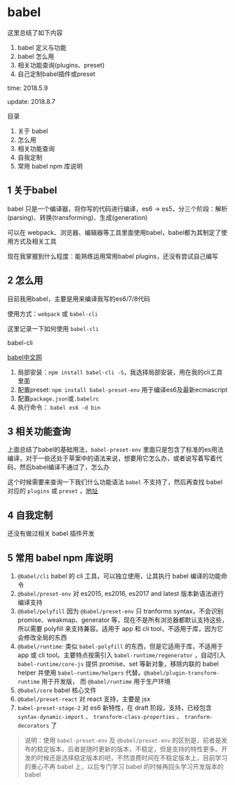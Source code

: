 # babel

这里总结了如下内容

1. babel 定义与功能
2. babel 怎么用
3. 相关功能查询(plugins、preset)
4. 自己定制babel插件或preset

time: 2018.5.9

update: 2018.8.7

目录

1. 关于 babel
2. 怎么用
3. 相关功能查询
4. 自我定制
5. 常用 babel npm 库说明

## 1 关于babel

babel 只是一个编译器，将你写的代码进行编译，es6 -> es5，分三个阶段：解析(parsing)、转换(transforming)、生成(generation)

可以在 webpack、浏览器、编辑器等工具里面使用babel，babel都为其制定了使用方式及相关工具

现在我掌握到什么程度：能熟练运用常用babel plugins，还没有尝试自己编写

## 2 怎么用

目前我用babel，主要是用来编译我写的es6/7/8代码

使用方式：`webpack` 或 `babel-cli`

这里记录一下如何使用 `babel-cli`

babel-cli

[babel中文网](https://babeljs.cn/docs/usage/cli/)

1. 局部安装：`npm install babel-cli -S`，我选择局部安装，用在我的cli工具里面
2. 配置preset: `npm install babel-preset-env` 用于编译es6及最新ecmascript
3. 配置`package.json`或`.babelrc`
4. 执行命令： `babel es6 -d bin`

## 3 相关功能查询

上面总结了babel的基础用法，`babel-preset-env` 里面只是包含了标准的es用法编译，对于一些还处于草案中的语法来说，想要用它怎么办，或者说写着写着代码，然后babel编译不通过了，怎么办

这个时候需要来查询一下我们什么功能语法 `babel` 不支持了，然后再查找 babel 对应的 `plugins` 或 `preset` ，[地址](https://babeljs.cn/docs/plugins/)

## 4 自我定制

还没有做过相关 babel 插件开发

## 5 常用 babel npm 库说明

1. `@babel/cli` babel 的 cli 工具，可以独立使用，让其执行 babel 编译的功能命令
2. `@babel/preset-env` 对 es2015, es2016, es2017 and latest 版本新语法进行编译支持
3. `@babel/polyfill` 因为 `@babel/preset-env` 只 tranforms syntax，不会识别 promise、weakmap、generator 等，现在不是所有浏览器都默认支持这些，所以需要 polyfill 来支持兼容。适用于 app 和 cli tool，不适用于库，因为它会修改全局的东西
4. `@babel/runtime`: 类似 `babel-polyfill` 的东西，但是它适用于库，不适用于 app 或 cli tool。主要特点按需引入 `babel-runtime/regenerator` ，自动引入 `babel-runtime/core-js` 提供 promise、set 等新对象，移除内联的 babel helper 并使用 `babel-runtime/helpers` 代替。`@babel/plugin-transform-runtime` 用于开发版， 而 `@babel/runtime` 用于生产环境
5. `@babel/core` babel 核心文件
6. `@babel/preset-react` 对 react 支持，主要是 jsx
7. `babel-preset-stage-2` 对 es6 新特性，在 draft 阶段，支持，已经包含 `syntax-dynamic-import` 、 `transform-class-properties` 、 `tranform-decorators` 了

> 说明：使用 `babel-preset-env` 及 `@babel/preset-env` 的区别是，前者是发布的稳定版本，后者是随时更新的版本，不稳定，但是支持的特性更多。开发的时候还是选择稳定版本的吧，不然浪费时间在不稳定版本上，目前学习的重心不再 babel 上，以后专门学习 babel 的时候再回头学习开发版本的 babel

